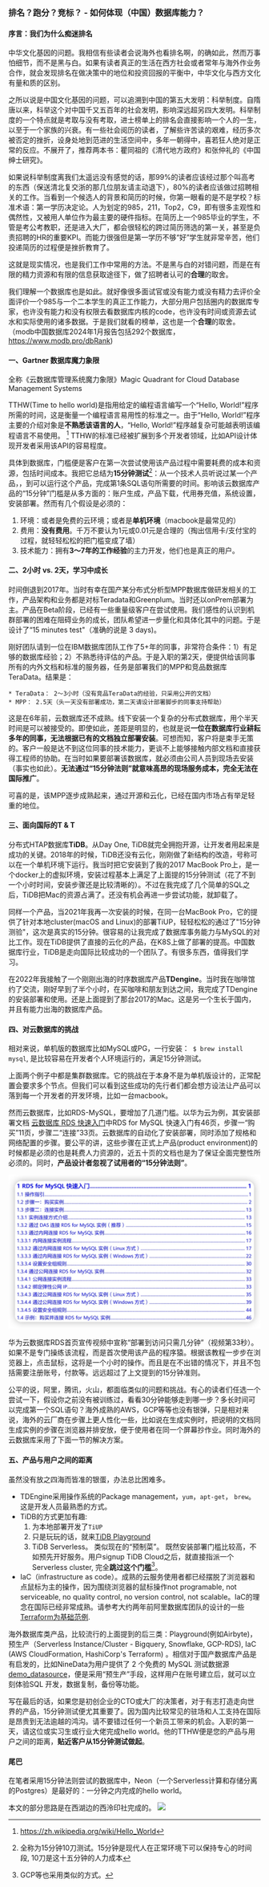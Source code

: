 ### 排名？跑分？竞标？ - 如何体现（中国）数据库能力？ 

#### 序言：我们为什么痴迷排名

中华文化基因的问题。我相信有些读者会说海外也看排名啊，的确如此，然而万事怕细节，而不是黑与白。如果有读者真正的生活在西方社会或者常年与海外作业务合作，就会发现排名在做决策中的地位和投资回报的平衡中，中华文化与西方文化有量和质的区别。

之所以说是中国文化基因的问题，可以追溯到中国的第五大发明：科举制度。自隋唐以来，科举这个对中国千又五百年的社会发明，影响深远超另四大发明。科举制度的一个特点就是考取与没有考取，进士榜单上的排名会直接影响一个人的一生，以至于一个家族的兴衰。有一些社会阅历的读者，了解些许苦读的艰难，经历多次被否定的挫折，设身处地到范进的生活空间中，多年一朝得中，喜若狂人绝对是正常的反应。不展开了，推荐两本书：瞿同祖的《清代地方政府》和张仲礼的《中国绅士研究》。

如果说科举制度离我们太遥远没有感觉的话，那99%的读者应该经过那个叫高考的东西（保送清北复交浙的那几位朋友请主动退下），80%的读者应该做过招聘相关的工作。当看到一个候选人的背景和简历的时候，你第一眼看的是不是学校？标准术语：第一学历决定论。人为划定的985，211，Top2，C9，即有很多主观性和偶然性，又被用人单位作为最主要的硬件指标。在简历上一个985毕业的学生，不管是考公考教职，还是进入大厂，都会很轻松的跨过简历筛选的第一关，甚至是负责招聘的HR的重要KPI。而能力很强但是第一学历不够“好”学生就非常辛苦，他们投递简历的过程便是挫折教育了。

这就是现实情况，也是我们工作中常用的方法。不是黑与白的对错问题，而是在有限的精力资源和有限的信息获取途径下，做了招聘者认可的**合理**的取舍。

我们理解一个数据库也是如此。就好像很多面试官或没有能力或没有精力去评价全面评价一个985与一个二本学生的真正工作能力，大部分用户包括圈内的数据库专家，也许没有能力和没有权限去看数据库内核的code，也许没有时间或资源去试水和实际使用的诸多数据。于是我们就看的榜单，这也是一个**合理**的取舍。（modb中国数据库2024年1月报告包括292个数据库， https://www.modb.pro/dbRank)




#### 一、Gartner 数据库魔力象限

全称《云数据库管理系统魔力象限》Magic Quadrant for Cloud Database Management Systems

TTHW(Time to hello world)是指用给定的编程语言编写一个“Hello, World!”程序所需的时间，这是衡量一个编程语言易用性的标准之一。由于“Hello, World!”程序主要的介绍对象是**不熟悉该语言的人**，“Hello, World!”程序越复杂可能越表明该编程语言不易使用。 [^B1] TTHW的标准已经被扩展到多个开发者领域，比如API设计体现开发者采用该API的容易程度。

具体到数据库，门槛便是客户在第一次尝试使用该产品过程中需要耗费的成本和资源，包括时间成本。我把它总结为**15分钟测试**[^B4]：从一个技术人员听说过某一个产品，，到可以运行这个产品，完成第1条SQL语句所需要的时间。影响该云数据库产品的“15分钟”门槛是从多方面的：账户生成，产品下载，代用券充值，系统设置，安装部署。然而有几个假设是必须的：
	
1. 环境：或者是免费的云环境；或者是**单机环境**（macbook是最常见的）
2. 费用：**没有费用**。千万不要认为1元或0.01元是合理的（掏出信用卡/支付宝的过程，就轻轻松松的把门槛变成了墙）
3. 技术能力：拥有**3～7年的工作经验**的主力开发，他们也是真正的用户。
 
 
[^B1]: https://zh.wikipedia.org/wiki/Hello_World
[^B4]: 全称为15分钟10刀测试。15分钟是现代人在正常环境下可以保持专心的时间段, 10刀是这十五分钟的人力成本

#### 二、2小时 vs. 2天，学习中成长
时间倒退到2017年。当时有幸在国产某分布式分析型MPP数据库做研发相关的工作，产品架构和业务都是对标Teradata和Greenplum。当时还以onPrem部署为主。产品在Beta阶段，已经有一些重量级客户在尝试使用。我们感性的认识到机群部署的困难在阻碍业务的成长，团队希望进一步量化和具体化其中的问题。于是设计了“15 minutes test"（准确的说是 3 days)。

刚好团队请到一位在IBM数据库团队工作了5+年的同事，非常符合条件：1）有足够的数据库经验；2）不熟悉待评估的产品。于是入职的第2天，便提供给该同事所有的内外文档和标准的服务器，任务是部署我们的MPP和竞品数据库TeraData。结果是：

	* TeraData： 2～3小时（没有竞品TeraData的经验，只采用公开的文档）
	* MPP： 2.5天（头一天没有部署成功，第二天请设计部署脚步的同事支持帮助）

这是在6年前，云数据库还不成熟。线下安装一个复杂的分布式数据库，用个半天时间是可以被接受的。即使如此，差距是明显的，也就是说**一位在数据库行业耕耘多年的同事，无法根据已有的文档独立部署安装**。可想而知，客户将是束手无策的。客户一般是达不到这位同事的技术能力，更谈不上能够接触内部文档和直接获得工程师的协助。在当时如果要部署该数据库，就必须由公司人员到现场去安装（事实也如此）。**无法通过“15分钟法则”就意味高昂的现场服务成本，完全无法在国际推广**。

可喜的是，该MPP逐步成熟起来，通过开源和云化，已经在国内市场占有举足轻重的地位。

#### 三、面向国际的T & T

分布式HTAP数据库**TiDB**。从Day One, TiDB就完全拥抱开源，让开发者用起来是成功的关键。2018年的时候，TiDB还没有云化，刚刚做了新结构的改造，号称可以在一个单机环境下运行。我当时把它安装到了我的2017 MacBook Pro上，是一个docker上的虚拟环境，安装过程基本上满足了上面提的15分钟测试（花了不到一个小时时间，安装步骤还是比较清晰的）。不过在我完成了几个简单的SQL之后，TiDB把Mac的资源占满了。还没有机会再进一步尝试功能，就卸载了。

同样一个产品，当2021年我再一次安装的时候，在同一台MacBook Pro，它的提供了针对本地cluster(macOS and Linux)的部署TiUP，轻轻松松的通过了"15分钟测验"，这次是真实的15分钟。很容易的让我完成了数据库事务能力与MySQL的对比工作。现在TiDB提供了直接的云化的产品，在K8S上做了部署的提高。中国数据库行业，TiDB是走向国际比较成功的一个团队了。有很多东西，值得我们学习。

在2022年我接触了一个刚刚出海的时序数据库产品**TDengine**。当时我在咖啡馆约了交流，刚好早到了半个小时，在买咖啡和朋友到达之间，我完成了TDengine的安装部署和使用。还是上面提到了那台2017的Mac。这是另一个生长于国内，并且有能力出海的数据库产品。

#### 四、对云数据库的挑战

相对来说，单机版的数据库比如MySQL或PG，一行安装：` $ brew install mysql`, 是比较容易在开发者个人环境运行的，满足15分钟测试。

上面两个例子中都是集群数据库。它的挑战在于本身不是为单机版设计的，正常配置会要求多个节点。但我们可以看到这些成功的先行者们都会想方设法让产品可以落到每一个开发者的开发环境，比如一台macbook。 

然而云数据库，比如RDS-MySQL，要增加了几道门槛。以华为云为例，其安装部署文档
[云数据库 RDS 快速入门](https://support.huaweicloud.com/qs-rds/rds-qs.pdf)中RDS for MySQL 快速入门有46页，步骤一“购买”11页，步骤二“连接”33页。云数据库的自动化了安装部署，同时添加了规格和网络配置的步骤。要公平的讲，这些步骤在正式上产品(product environment)的时候都是必须的也是耗费人力资源的，近五十页的文档也是为了保证全面完整性所必须的。同时，**产品设计者忽视了试用者的“15分钟法则”**。

![](./images/HW-MySQLQS.jpg)

华为云数据库RDS首页宣传视频中宣称“部署到访问只需几分钟”（视频第33秒）。如果不是专门操练该流程，而是首次使用该产品的程序猿。根据该教程一步步在浏览器上，点击鼠标，这将是一个小时的操作。而且是在不出错的情况下，并且不包括需要注册账号，付款等。远远超过了上文提到的15分钟准则。

公平的说，阿里，腾讯，火山，都面临类似的问题和挑战。有心的读者们任选一个尝试一下，假设你之前没有被训练过，看看30分钟能够走到哪一步？多长时间可以完成第一个SQL语句？海外成熟的AWS，GCP等等也没有银弹，只是相对来说，海外的云厂商在步骤上更人性化一些，比如说在生成实例时，把说明的文档同生成实例的步骤在浏览器并排安放，便于使用者在同一个屏幕抄作业。同时海外的云数据库采用了下面一节的解决方案。

#### 五、产品与用户之间的距离

虽然没有放之四海而皆准的银蛋，办法总比困难多。

* TDEngine采用操作系统的Package management，`yum`，`apt-get`，  `brew`。这是开发人员最熟悉的方式。
* TiDB的方式更加有趣:
	1. 为本地部署开发了`TiUP`
	2. 只是玩玩的话，就来[TiDB Playground](https://play.tidbcloud.com/)
	3. TiDB Serverless。 类似现在的“预制菜”。 既然安装部署门槛比较高，不如预先开好服务。用户signup TiDB Cloud之后，就直接指派一个Serverless cluster, 完全**跳过这个门槛**[^D1]。
* IaC（infrastructure as code）。成熟的云服务使用者都已经摆脱了浏览器和点鼠标为主的操作，因为围绕浏览器的鼠标操作not programable, not serviceable, no quality control, no version control, not scalable。IaC的理念在国际已经非常成熟。请参考大约两年前阿里数据库团队的设计的一些[Terraform为基础范例](https://github.com/alibabacloud-howto/database).

海外数据库类产品，比较流行的上面提到的后三类：Playground(例如Airbyte)，预生产（Serverless Instance/Cluster - Bigquery, Snowflake, GCP-RDS), IaC (AWS CloudFormation, HashiCorp's Terraform) 。相信对于国产数据库产品是有启发的，比如NineData为用户提供了 2 个免费的 MySQL 测试数据源[demo_datasource](https://docs.ninedata.cloud/quick_start/demo_datasource)，便是采用“预生产”手段，这样用户在账号建立后，就可以立刻体验SQL 开发，数据复制，备份等功能。
	
写在最后的话，如果您是初创企业的CTO或大厂的决策者，对于有志打造走向世界的产品，15分钟测试便尤其重要了。因为国内比较常见的驻场和人工支持在国际是昂贵到无法逾越的鸿沟。请不要错过任何一个新员工带来的机会。入职的第一天，请这位或实习生或行业大佬完成hello world。他的TTHW便是您的产品与用户之间的距离，**贴近客户从15分钟测试做起**。

#### 尾巴

在笔者采用15分钟法则尝试的数据库中，Neon（一个Serverless计算和存储分离的Postgres）是最好的：一分钟之内完成的hello world。

本文的部分思路是在西湖边的西泠印社完成的。
![](./images/XLYS.jpeg)



[^D1]: GCP等也采用类似的方式。

